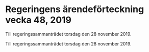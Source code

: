 # Regeringens ärendeförteckning vecka 48, 2019

Till regeringssammanträdet torsdag den 28 november 2019.

Till regeringssammanträdet torsdag den 28 november 2019.

